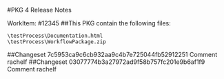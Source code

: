 #PKG 4 Release Notes

WorkItem:
#12345
##This PKG contain the following files:
```
\testProcess\Documentation.html
\testProcess\WorkflowPackage.zip
```

##Changeset 7c5953ca9c6cb932aa9c4b7e725044fb52912251 Comment
rachelf
##Changeset 03077774b3a27972ad9f58b757fc201e9b6af1f9 Comment
rachelf
